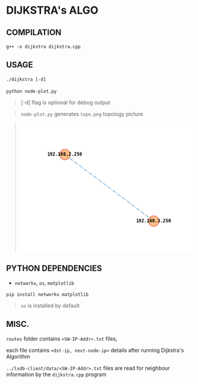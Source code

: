 # DIJKSTRA's ALGO



## COMPILATION

```
g++ -o dijkstra dijkstra.cpp
```

## USAGE

```
./dijkstra [-d]

python node-plot.py
```

> [-d] flag is optional for debug output

> `node-plot.py` generates `topo.png` topology picture

> ![Pic of Topology](topo.png)

## PYTHON DEPENDENCIES

* `networkx`, `os`, `matplotlib`

```
pip install networkx matplotlib
```

> `os` is installed by default

## MISC.

`routes` folder contains `<SW-IP-Addr>.txt` files,

each file contains `<dst-ip, next-node-ip>` details after running Dijkstra's Algorithm

`../lsdb-client/data/<SW-IP-Addr>.txt` files are read for neighbour information by the `dijkstra.cpp` program

